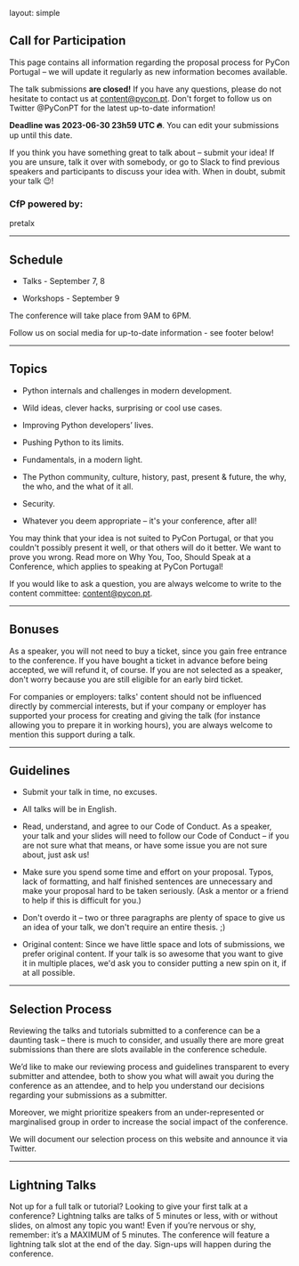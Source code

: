 layout: simple

## Call for Participation

This page contains all information regarding the proposal process for PyCon Portugal – we will update it regularly as new information becomes available.

The talk submissions **are closed!** If you have any questions, please do not hesitate to contact us at content@pycon.pt. Don't forget to follow us on Twitter @PyConPT for the latest up-to-date information!

**Deadline was 2023-06-30 23h59 UTC 🔥**. You can edit your submissions up until this date.

If you think you have something great to talk about – submit your idea! If you are unsure, talk it over with somebody, or go to Slack to find previous speakers and participants to discuss your idea with. When in doubt, submit your talk 😉!

### CfP powered by:

pretalx

<hr class="pink-line">

## Schedule ️

* Talks - September 7, 8

* Workshops - September 9

The conference will take place from 9AM to 6PM.

Follow us on social media for up-to-date information - see footer below!

<hr class="purple-line">

## Topics

* Python internals and challenges in modern development.

* Wild ideas, clever hacks, surprising or cool use cases.

* Improving Python developers’ lives.

* Pushing Python to its limits.

* Fundamentals, in a modern light.

* The Python community, culture, history, past, present & future, the why, the who, and the what of it all.

* Security.

* Whatever you deem appropriate – it's your conference, after all!

You may think that your idea is not suited to PyCon Portugal, or that you couldn't possibly present it well, or that others will do it better. We want to prove you wrong. Read more on Why You, Too, Should Speak at a Conference, which applies to speaking at PyCon Portugal!

If you would like to ask a question, you are always welcome to write to the content committee: content@pycon.pt.

<hr class="pink-line">

## Bonuses

As a speaker, you will not need to buy a ticket, since you gain free entrance to the conference. If you have bought a ticket in advance before being accepted, we will refund it, of course. If you are not selected as a speaker, don't worry because you are still eligible for an early bird ticket.

For companies or employers: talks' content should not be influenced directly by commercial interests, but if your company or employer has supported your process for creating and giving the talk (for instance allowing you to prepare it in working hours), you are always welcome to mention this support during a talk.

<hr class="purple-line">

## Guidelines

* Submit your talk in time, no excuses.

* All talks will be in English.

* Read, understand, and agree to our Code of Conduct. As a speaker, your talk and your slides will need to follow our Code of Conduct – if you are not sure what that means, or have some issue you are not sure about, just ask us!

* Make sure you spend some time and effort on your proposal. Typos, lack of formatting, and half finished sentences are unnecessary and make your proposal hard to be taken seriously. (Ask a mentor or a friend to help if this is difficult for you.)

* Don't overdo it – two or three paragraphs are plenty of space to give us an idea of your talk, we don't require an entire thesis. ;)

* Original content: Since we have little space and lots of submissions, we prefer original content. If your talk is so awesome that you want to give it in multiple places, we'd ask you to consider putting a new spin on it, if at all possible.

<hr class="pink-line">

## Selection Process️

Reviewing the talks and tutorials submitted to a conference can be a daunting task – there is much to consider, and usually there are more great submissions than there are slots available in the conference schedule.

We’d like to make our reviewing process and guidelines transparent to every submitter and attendee, both to show you what will await you during the conference as an attendee, and to help you understand our decisions regarding your submissions as a submitter.

Moreover, we might prioritize speakers from an under-represented or marginalised group in order to increase the social impact of the conference.

We will document our selection process on this website and announce it via Twitter.

<hr class="purple-line">

## Lightning Talks️

Not up for a full talk or tutorial? Looking to give your first talk at a conference? Lightning talks are talks of 5 minutes or less, with or without slides, on almost any topic you want! Even if you’re nervous or shy, remember: it’s a MAXIMUM of 5 minutes. The conference will feature a lightning talk slot at the end of the day. Sign-ups will happen during the conference.
